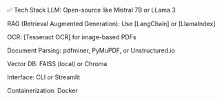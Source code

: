 ✅ Tech Stack
LLM: Open-source like Mistral 7B or LLama 3

RAG (Retrieval Augmented Generation): Use [LangChain] or [LlamaIndex]

OCR: [Tesseract OCR] for image-based PDFs

Document Parsing: pdfminer, PyMuPDF, or Unstructured.io

Vector DB: FAISS (local) or Chroma

Interface: CLI or Streamlit

Containerization: Docker
